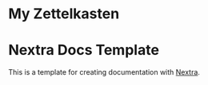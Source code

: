 # My Zettelkasten

# Nextra Docs Template

This is a template for creating documentation with [Nextra](https://nextra.site).
